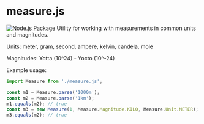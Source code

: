 # measure.js
[![Node.js Package](https://github.com/pablo-mayrgundter/measure.js/actions/workflows/npm-publish.yml/badge.svg)](https://github.com/pablo-mayrgundter/measure.js/actions/workflows/npm-publish.yml)
Utility for working with measurements in common units and magnitudes.

Units: meter, gram, second, ampere, kelvin, candela, mole

Magnitudes: Yotta (10^24) - Yocto (10^-24)

Example usage:
```javascript
import Measure from './measure.js';

const m1 = Measure.parse('1000m');
const m2 = Measure.parse('1km');
m1.equals(m2); // true
const m3 = new Measure(1, Measure.Magnitude.KILO, Measure.Unit.METER);
m3.equals(m2); // true
```
